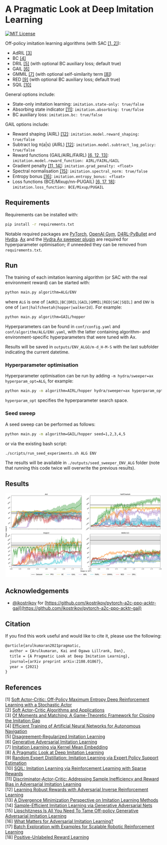 # A Pragmatic Look at Deep Imitation Learning

[![MIT License](https://img.shields.io/badge/license-MIT-blue.svg)](LICENSE.md)

Off-policy imitation learning algorithms (with SAC [[1, 2]](#references)):

- AdRIL [[3]](#references)
- BC [[4]](#references)
- DRIL [[5]](#references) (with optional BC auxiliary loss; default true)
- GAIL [[6]](#references)
- GMMIL [[7]](#references) (with optional self-similarity term [[8]](#references))
- RED [[9]](#references) (with optional BC auxiliary loss; default true)
- SQIL [[10]](#references)

General options include:

- State-only imitation learning: `imitation.state-only: true/false`
- Absorbing state indicator [[11]](#references): `imitation.absorbing: true/false`
- BC auxiliary loss: `imitation.bc: true/false`

GAIL options include:

- Reward shaping (AIRL) [[12]](#references): `imitation.model.reward_shaping: true/false`
- Subtract log π(a|s) (AIRL) [[12]](#references): `imitation.model.subtract_log_policy: true/false`
- Reward functions (GAIL/AIRL/FAIRL) [[6, 12, 13]](#references): `imitation.model.reward_function: AIRL/FAIRL/GAIL`
- Gradient penalty [[11, 14]](#references): `imitation.grad_penalty: <float>`
- Spectral normalisation [[15]](#references): `imitation.spectral_norm: true/false`
- Entropy bonus [[16]](#references): `imitation.entropy_bonus: <float>`
- Loss functions (BCE/Mixup/nn-PUGAIL) [[6, 17, 18]](#references): `imitation.loss_function: BCE/Mixup/PUGAIL`

## Requirements

Requirements can be installed with:
```sh
pip install -r requirements.txt
```
Notable required packages are [PyTorch](https://pytorch.org/), [OpenAI Gym](https://gym.openai.com/), [D4RL-PyBullet](https://github.com/takuseno/d4rl-pybullet) and [Hydra](https://hydra.cc/). [Ax](https://ax.dev/) and the [Hydra Ax sweeper plugin](https://hydra.cc/docs/next/plugins/ax_sweeper/) are required for hyperparameter optimisation; if unneeded they can be removed from `requirements.txt`.

## Run

The training of each imitation learning algorithm (or SAC with the real environment reward) can be started with:
```sh
python main.py algorithm=ALG/ENV
```
where `ALG` is one of `[AdRIL|BC|DRIL|GAIL|GMMIL|RED|SAC|SQIL]` and `ENV` is one of `[ant|halfcheetah|hopper|walker2d]`. For example:
```sh
python main.py algorithm=GAIL/hopper
```

Hyperparameters can be found in `conf/config.yaml` and `conf/algorithm/ALG/ENV.yaml`, with the latter containing algorithm- and environment-specific hyperparameters that were tuned with Ax.

Results will be saved in `outputs/ENV_ALGO/m-d_H-M-S` with the last subfolder indicating the current datetime.

### Hyperparameter optimisation

Hyperparameter optimisation can be run by adding `-m hydra/sweeper=ax hyperparam_opt=ALG`, for example:
```sh
python main.py -m algorithm=AIRL/hopper hydra/sweeper=ax hyperparam_opt=AIRL 
```
`hyperparam_opt` specifies the hyperparameter search space.

### Seed sweep

A seed sweep can be performed as follows:
```sh
python main.py -m algorithm=GAIL/hopper seed=1,2,3,4,5 
```
or via the existing bash script:
```sh
./scripts/run_seed_experiments.sh ALG ENV
```

The results will be available in `./outputs/seed_sweeper_ENV_ALG` folder (note that running this code twice will overwrite the previous results).

## Results

![PyBullet results](figures/pybullet.png) 

## Acknowledgements

- [@ikostrikov](https://github.com/ikostrikov) for [https://github.com/ikostrikov/pytorch-a2c-ppo-acktr-gail](https://github.com/ikostrikov/pytorch-a2c-ppo-acktr-gail)

## Citation

If you find this work useful and would like to cite it, please use the following:

```tex
@article{arulkumaran2021pragmatic,
  author = {Arulkumaran, Kai and Ogawa Lillrank, Dan},
  title = {A Pragmatic Look at Deep Imitation Learning},
  journal={arXiv preprint arXiv:2108.01867},
  year = {2021}
}
```

## References

[1] [Soft Actor-Critic: Off-Policy Maximum Entropy Deep Reinforcement Learning with a Stochastic Actor](https://arxiv.org/abs/1801.01290)  
[2] [Soft Actor-Critic Algorithms and Applications](https://arxiv.org/abs/1812.05905)  
[3] [Of Moments and Matching: A Game-Theoretic Framework for Closing the Imitation Gap](https://arxiv.org/abs/2103.03236)  
[4] [Efficient Training of Artificial Neural Networks for Autonomous Navigation](https://www.mitpressjournals.org/doi/abs/10.1162/neco.1991.3.1.88?journalCode=neco)  
[5] [Disagreement-Regularized Imitation Learning](https://openreview.net/forum?id=rkgbYyHtwB)  
[6] [Generative Adversarial Imitation Learning](https://arxiv.org/abs/1606.03476)  
[7] [Imitation Learning via Kernel Mean Embedding](https://www.aaai.org/ocs/index.php/AAAI/AAAI18/paper/viewPaper/16807)  
[8] [A Pragmatic Look at Deep Imitation Learning](https://arxiv.org/abs/2108.01867)  
[9] [Random Expert Distillation: Imitation Learning via Expert Policy Support Estimation](https://arxiv.org/abs/1905.06750)  
[10] [SQIL: Imitation Learning via Reinforcement Learning with Sparse Rewards](https://arxiv.org/abs/1905.11108)  
[11] [Discriminator-Actor-Critic: Addressing Sample Inefficiency and Reward Bias in Adversarial Imitation Learning](https://arxiv.org/abs/1809.02925)  
[12] [Learning Robust Rewards with Adversarial Inverse Reinforcement Learning](https://arxiv.org/abs/1710.11248)  
[13] [A Divergence Minimization Perspective on Imitation Learning Methods](https://arxiv.org/abs/1911.02256)  
[14] [Sample-Efficient Imitation Learning via Generative Adversarial Nets](https://arxiv.org/abs/1809.02064)  
[15] [Lipschitzness Is All You Need To Tame Off-policy Generative Adversarial Imitation Learning](https://arxiv.org/abs/2006.16785)  
[16] [What Matters for Adversarial Imitation Learning?](https://arxiv.org/abs/2106.00672)  
[17] [Batch Exploration with Examples for Scalable Robotic Reinforcement Learning](https://arxiv.org/abs/2010.11917)  
[18] [Positive-Unlabeled Reward Learning](https://arxiv.org/abs/1911.00459)  
